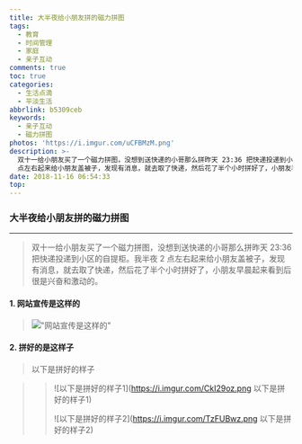 ```yaml
---
title: 大半夜给小朋友拼的磁力拼图
tags:
  - 教育
  - 时间管理
  - 家庭
  - 亲子互动
comments: true
toc: true
categories:
  - 生活点滴
  - 平淡生活
abbrlink: b5309ceb
keywords:
  - 亲子互动
  - 磁力拼图
photos: 'https://i.imgur.com/uCFBMzM.png'
description: >-
  双十一给小朋友买了一个磁力拼图，没想到送快递的小哥那么拼昨天 23:36 把快递投递到小区的自提柜。我半夜 2
  点左右起来给小朋友盖被子，发现有消息，就去取了快递，然后花了半个小时拼好了，小朋友早晨起来看到后很是兴奋和激动的。
date: 2018-11-16 06:54:33
top:
---
```

<script type="text/javascript" src="/js/src/bai.js"></script>

### 大半夜给小朋友拼的磁力拼图

---

> 双十一给小朋友买了一个磁力拼图，没想到送快递的小哥那么拼昨天 23:36 把快递投递到小区的自提柜。我半夜 2 点左右起来给小朋友盖被子，发现有消息，就去取了快递，然后花了半个小时拼好了，小朋友早晨起来看到后很是兴奋和激动的。
>
>
#### 1. 网站宣传是这样的
> !["网站宣传是这样的"](https://i.imgur.com/4WLOtiF.jpg "网站宣传是这样的")

#### 2. 拼好的是这样子

>  以下是拼好的样子

>> ![以下是拼好的样子1](https://i.imgur.com/CkI29oz.png 以下是拼好的样子1)
>>
>> ![以下是拼好的样子2](https://i.imgur.com/TzFUBwz.png 以下是拼好的样子2)

